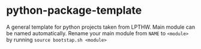 # python-package-template
A general template for python projects taken from LPTHW. Main module can be named automatically. Rename your main module from `NAME` to `<module>` by running `source bootstap.sh <module>`
